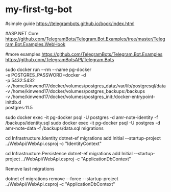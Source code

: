 # my-first-tg-bot

#simple guide
https://telegrambots.github.io/book/index.html

#ASP.NET Core
https://github.com/TelegramBots/Telegram.Bot.Examples/tree/master/Telegram.Bot.Examples.WebHook

#more examples
https://github.com/TelegramBots/Telegram.Bot.Examples
https://github.com/TelegramBotsAPI/Telegram.Bots


sudo docker run --rm --name pg-docker \
-e POSTGRES_PASSWORD=docker -d \
-p 5432:5432 \
-v /home/kinwend17/docker/volumes/postgres_data:/var/lib/postgresql/data \
-v /home/kinwend17/docker/volumes/postgres_backups:/backups \
-v /home/kinwend17/docker/volumes/postgres_init:/docker-entrypoint-initdb.d \
postgres:11.5


sudo docker exec -it pg-docker psql -U postgres -d amr-note-identity -f /backups/identity.sql
sudo docker exec -it pg-docker psql -U postgres -d amr-note-data -f /backups/data.sql
migrations

cd Infrastructure.Identity
dotnet-ef migrations add Initial --startup-project ../WebApi/WebApi.csproj -c "IdentityContext"



cd Infrastructure.Persistence
dotnet-ef migrations add Initial --startup-project ../WebApi/WebApi.csproj -c "ApplicationDbContext"


Remove last migrations

dotnet ef migrations remove --force --startup-project ../WebApi/WebApi.csproj -c "ApplicationDbContext"